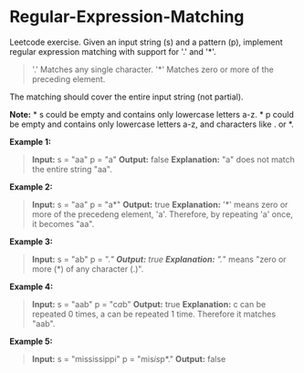 # Regular-Expression-Matching

Leetcode exercise. Given an input string (s) and a pattern (p), implement regular expression matching with support for '.' and '*'.

> '.' Matches any single character. '*' Matches zero or more of the preceding element.

The matching should cover the entire input string (not partial).

**Note:**
    * s could be empty and contains only lowercase letters a-z.
    * p could be empty and contains only lowercase letters a-z, and characters like . or *.

**Example 1:**

> **Input:** s = "aa" p = "a" **Output:** false **Explanation:** "a" does not match the entire string "aa".

**Example 2:**

> **Input:** s = "aa" p = "a*" **Output:** true **Explanation:** '*' means zero or more of the precedeng element, 'a'. Therefore, by repeating 'a' once, it becomes "aa".

**Example 3:**

> **Input:** s = "ab" p = ".*" **Output:** true **Explanation:** ".*" means "zero or more (*) of any character (.)".

**Example 4:**

> **Input:** s = "aab" p = "c*a*b" **Output:** true **Explanation:** c can be repeated 0 times, a can be repeated 1 time. Therefore it matches "aab".

**Example 5:**

> **Input:** s = "mississippi" p = "mis*is*p*." **Output:** false 

